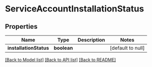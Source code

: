 # ServiceAccountInstallationStatus

## Properties
Name | Type | Description | Notes
------------ | ------------- | ------------- | -------------
**installationStatus** | **boolean** |  | [default to null]

[[Back to Model list]](../README.md#documentation-for-models) [[Back to API list]](../README.md#documentation-for-api-endpoints) [[Back to README]](../README.md)


